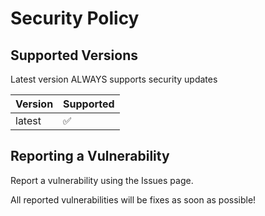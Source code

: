 # Security Policy

## Supported Versions

Latest version ALWAYS supports security updates

| Version | Supported          |
| ------- | ------------------ |
| latest  | :white_check_mark: |

## Reporting a Vulnerability

Report a vulnerability using the Issues page.

All reported vulnerabilities will be fixes as soon as possible!
